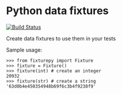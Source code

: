 # Python data fixtures

[![Build Status](https://travis-ci.org/exentriquesolutions/fixturepy.svg?branch=master)](https://travis-ci.org/github/exentriquesolutions/fixturepy)

Create data fixtures to use them in  your tests

Sample usage:

    >>> from fixturepy import Fixture
    >>> fixture = Fixture()
    >>> fixture(int) # create an integer
    20932
    >>> fixture(str) # create a string
    '63d0b4e450354948b69f6c3b4f9238f9'
 
